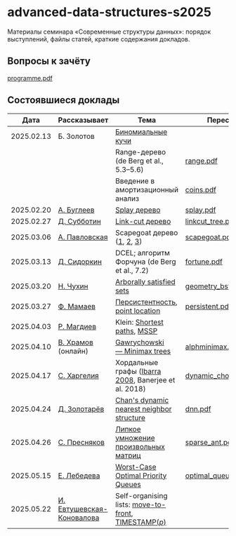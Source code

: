 # advanced-data-structures-s2025
Материалы семинара «Современные структуры данных»: порядок выступлений, файлы статей, краткие содержания докладов.

## Вопросы к зачёту

[programme.pdf](https://github.com/boris-a-zolotov/advanced-data-structures-s2025/blob/main/programme/programme.pdf)

## Состоявшиеся доклады


|    Дата    |  Рассказывает  |  Тема  |  Пересказ  |
|------------|----------------|--------|------------|
| 2025.02.13 | Б. Золотов | [Биномиальные кучи](https://neerc.ifmo.ru/wiki/index.php?title=%D0%91%D0%B8%D0%BD%D0%BE%D0%BC%D0%B8%D0%B0%D0%BB%D1%8C%D0%BD%D0%B0%D1%8F_%D0%BA%D1%83%D1%87%D0%B0) | |
| | | Range-дерево (de Berg et al., 5.3–5.6) | [range.pdf](https://github.com/boris-a-zolotov/advanced-data-structures-s2025/blob/main/summaries/range.pdf) |
| | | Введение в амортизационный анализ | [coins.pdf](https://github.com/boris-a-zolotov/advanced-data-structures-s2025/blob/main/summaries/coins.pdf) |
| 2025.02.20 | [А. Буглеев](https://t.me/handelluss) | [Splay дерево](https://www.cs.cmu.edu/~sleator/papers/self-adjusting.pdf) | [splay.pdf](https://github.com/boris-a-zolotov/advanced-data-structures-s2025/blob/main/summaries/splay.pdf) |
| 2025.02.27 | [Д. Субботин](https://t.me/endimaa) | [Link-cut дерево](https://www.cs.cmu.edu/~sleator/papers/dynamic-trees.pdf) | [linkcut_tree.pdf](https://github.com/boris-a-zolotov/advanced-data-structures-s2025/blob/main/summaries/linkcut_tree.pdf) |
| 2025.03.06 | [А. Павловская](https://t.me/yungeiren) | Scapegoat дерево ([1](https://people.csail.mit.edu/rivest/pubs/GR93.pdf), [2](https://github.com/boris-a-zolotov/course-ads-s20/blob/master/main.pdf), [3](https://neerc.ifmo.ru/wiki/index.php?title=Scapegoat_Tree)) | [scapegoat.pdf](https://github.com/boris-a-zolotov/advanced-data-structures-s2025/blob/main/summaries/scapegoat.pdf) |
| 2025.03.13 | [Д. Сидоркин](https://t.me/sid00r) | DCEL; алгоритм Форчуна (de Berg et al., 7.2) | [fortune.pdf](https://github.com/boris-a-zolotov/advanced-data-structures-s2025/blob/main/summaries/fortune.pdf) |
| 2025.03.20 | [Н. Чухин](https://t.me/hamerfall) | [Arborally satisfied sets](https://erikdemaine.org/papers/BST_SODA2009/paper.pdf) | [geometry_bst.pdf](https://github.com/boris-a-zolotov/advanced-data-structures-s2025/blob/main/summaries/geometry_bst.pdf) |
| 2025.03.27 | [Ф. Мамаев](https://t.me/graphtreeheap) | [Персистентность](https://www.cs.cmu.edu/~sleator/papers/another-persistence.pdf), [point location](https://dl.acm.org/doi/pdf/10.1145/6138.6151) | [persistent.pdf](https://github.com/boris-a-zolotov/advanced-data-structures-s2025/blob/main/summaries/persistent.pdf) |
| 2025.04.03 | [Р. Магдиев](https://t.me/RichyRussel) | Klein: [Shortest paths](https://planarity.org/Klein_shortest_paths_with_nonnegative_lengths.pdf), [MSSP](https://planarity.org/Klein_multiple_source_shortest_paths.pdf) | |
| 2025.04.10 | [В. Храмов](https://t.me/desargues) (онлайн) | [Gawrychowski — Minimax trees](https://scispace.com/pdf/alphabetic-minimax-trees-in-linear-time-1z4nruuofn.pdf) | [alphminimax.pdf](https://github.com/boris-a-zolotov/advanced-data-structures-s2025/blob/main/summaries/alphminimax.pdf) |
| 2025.04.17 | [С. Харгелия](https://t.me/unstoppablechillmachine) | Хордальные графы ([Ibarra 2008](https://github.com/boris-a-zolotov/advanced-data-structures-s2025/blob/main/pdf/ibarra2008.pdf), Banerjee et al. 2018) | [dynamic_chordality.pdf](https://github.com/boris-a-zolotov/advanced-data-structures-s2025/blob/main/summaries/dynamic_chordality.pdf) |
| 2025.04.24 | [Д. Золотарёв](https://t.me/DanzillaMaster) | [Chan's dynamic nearest neighbor structure](https://tmc.web.engr.illinois.edu/dch3d.pdf) | [dnn.pdf](https://github.com/boris-a-zolotov/advanced-data-structures-s2025/blob/main/summaries/dnn.pdf) |
| 2025.04.26 | [С. Пресняков](https://t.me/rilez67) | [Липкое умножение произвольных матриц](https://arxiv.org/pdf/2408.04613) | [sparse_ant.pdf](https://github.com/boris-a-zolotov/advanced-data-structures-s2025/blob/main/summaries/sparse_ant.pdf) |
| 2025.05.15 | [Е. Лебедева](https://t.me/KatirinaLe) | [Worst-Case Optimal Priority Queues](https://arxiv.org/pdf/1112.0993) | [optimal_queue.pdf](https://github.com/boris-a-zolotov/advanced-data-structures-s2025/blob/main/summaries/optimal_queue.pdf) |
| 2025.05.22 | [И. Евтушевская-Коновалова](https://t.me/CoZhan) | Self-organising lists: [move-to-front](https://www14.in.tum.de/personen/albers/papers/chapter.pdf), [TIMESTAMP(*p*)](https://citeseerx.ist.psu.edu/document?repid=rep1&type=pdf&doi=4d989d1905cc5d341fa8698e6a715fec22bfe2cd) | |
